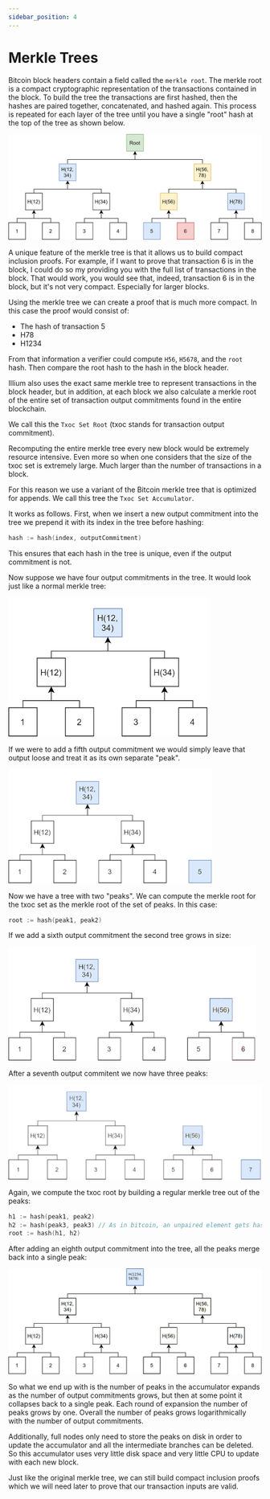 ```yaml
---
sidebar_position: 4
---
```


# Merkle Trees

Bitcoin block headers contain a field called the `merkle root`. The merkle root is a compact cryptographic representation of 
the transactions contained in the block. To build the tree the transactions are first hashed, then the hashes are paired
together, concatenated, and hashed again. This process is repeated for each layer of the tree until you have a single "root"
hash at the top of the tree as shown below.

![Merkle-Tree-1](/img/Merkle-Tree-1.png)

A unique feature of the merkle tree is that it allows us to build compact inclusion proofs. For example, if I want to
prove that transaction 6 is in the block, I could do so my providing you with the full list of transactions in the block.
That would work, you would see that, indeed, transaction 6 is in the block, but it's not very compact. Especially
for larger blocks. 

Using the merkle tree we can create a proof that is much more compact. In this case the proof would consist of:
- The hash of transaction 5
- H78
- H1234

From that information a verifier could compute `H56`, `H5678`, and the `root` hash. Then compare the root hash to the hash in
the block header. 

Illium also uses the exact same merkle tree to represent transactions in the block header, but in addition, at each block
we also calculate a merkle root of the entire set of transaction output commitments found in the entire blockchain. 

We call this the `Txoc Set Root` (txoc stands for transaction output commitment).

Recomputing the entire merkle tree every new block would be extremely resource intensive. Even more so when one considers
that the size of the txoc set is extremely large. Much larger than the number of transactions in a block. 

For this reason we use a variant of the Bitcoin merkle tree that is optimized for appends. We call this tree the `Txoc
Set Accumulator`.

It works as follows. First, when we insert a new output commitment into the tree we prepend it with its index in the tree before
hashing:

```go
hash := hash(index, outputCommitment)
```

This ensures that each hash in the tree is unique, even if the output commitment is not. 

Now suppose we have four output commitments in the tree. It would look just like a normal merkle tree:

![Merkle-Tree-2](/img/Merkle-Tree-2.png)

If we were to add a fifth output commitment we would simply leave that output loose and treat it as its own separate "peak". 

![Merkle-Tree-3](/img/Merkle-Tree-3.png)

Now we have a tree with two "peaks". We can compute the merkle root for the txoc set as the
merkle root of the set of peaks. In this case:

```go
root := hash(peak1, peak2)
```

If we add a sixth output commitment the second tree grows in size:

![Merkle-Tree-4](/img/Merkle-Tree-4.png)

After a seventh output commitent we now have three peaks:

![Merkle-Tree-5](/img/Merkle-Tree-5.png)

Again, we compute the txoc root by building a regular merkle tree out of the peaks:

```go
h1 := hash(peak1, peak2)
h2 := hash(peak3, peak3) // As in bitcoin, an unpaired element gets hashed with itself.
root := hash(h1, h2)
```

After adding an eighth output commitment into the tree, all the peaks merge back into a single peak:

![Merkle-Tree-6](/img/Merkle-Tree-6.png)

So what we end up with is the number of peaks in the accumulator expands as the number of output commitments grows, but then
at some point it collapses back to a single peak. Each round of expansion the number of peaks grows by one. Overall the number
of peaks grows logarithmically with the number of output commitments. 

Additionally, full nodes only need to store the peaks on disk in order to update the accumulator and all the intermediate
branches can be deleted. So this accumulator uses very little disk space and very little CPU to update with each new block.

Just like the original merkle tree, we can still build compact inclusion proofs which we will need later to prove
that our transaction inputs are valid.